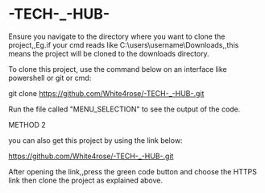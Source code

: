 # -TECH-_-HUB-

Ensure you navigate to the directory where you want to clone the project,,Eg.if your cmd reads like C:\users\username\Downloads,,this 
means the project will be cloned to the downloads directory.

To clone this project, use the command below on an interface like powershell or git or cmd:

git clone https://github.com/White4rose/-TECH-_-HUB-.git

Run the file called "MENU_SELECTION" to see the output of the code.


  METHOD 2

you can also get this project by using the link below:

https://github.com/White4rose/-TECH-_-HUB-.git

After opening the link,,press the green code button and choose the HTTPS link then clone the project as explained above.





